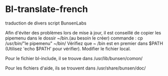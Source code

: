 # Bl-translate-french
traduction de divers script BunsenLabs

Afin d'éviter des problèmes lors de mise à jour, il est conseillé de copier les pipemenu dans le dossir ~/bin.(au besoin le créer)
commande : cp /usr/bin/"le pipemenu" ~/bin/
Vérifiez que ~ /bin est en premier dans $PATH (Utilisez 'echo $PATH' pour vérifier).
Modifier le fichier local.

Pour le fichier bl-include, il se trouve dans /usr/lib/bunsen/comon/

Pour les fichiers d'aide, ils se trouvent dans /usr/share/bunsen/doc/  
